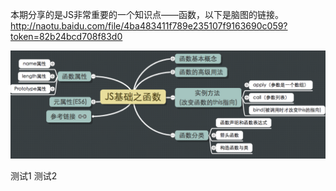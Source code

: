 
本期分享的是JS非常重要的一个知识点——函数，以下是脑图的链接。
http://naotu.baidu.com/file/4ba483411f789e235107f9163690c059?token=82b24bcd708f83d0

![image](https://github.com/daipanpan/Front-End-Sharing/blob/sharing/%E3%80%902018-08-05%E3%80%91JS%E5%9F%BA%E7%A1%80%E4%B9%8B%E4%BD%9C%E7%94%A8%E5%9F%9F%E3%80%81%E8%BF%90%E7%AE%97%E7%AC%A6%E3%80%81%E6%95%B0%E6%8D%AE%E7%B1%BB%E5%9E%8B%E5%92%8C%E5%87%BD%E6%95%B0/daipan--%E5%87%BD%E6%95%B0/image/summary.png)

测试1
测试2